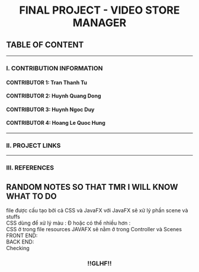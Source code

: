 <h1 align="center">FINAL PROJECT - VIDEO STORE MANAGER</h1>

## TABLE OF CONTENT

---

### I. CONTRIBUTION INFORMATION

#### CONTRIBUTOR 1: Tran Thanh Tu

#### CONTRIBUTOR 2: Huynh Quang Dong

#### CONTRIBUTOR 3: Huynh Ngoc Duy

#### CONTRIBUTOR 4: Hoang Le Quoc Hung

---

### II. PROJECT LINKS

---

### III. REFERENCES

<h2>RANDOM NOTES SO THAT TMR I WILL KNOW WHAT TO DO</h2>
file được cấu tạo bởi cả CSS và JavaFX với JavaFX sẽ xử lý phần scene và stuffs<br/>
CSS dùng để xử lý màu : Đ hoặc có thể nhiều hơn :<br/>
CSS ở trong file resources
JAVAFX sẽ nằm ở trong Controller và Scenes<br/>
FRONT END: 
<br/>
BACK END: 
<br/>
Checking <br/>
<h3 align="center">!!GLHF!!</h3>

